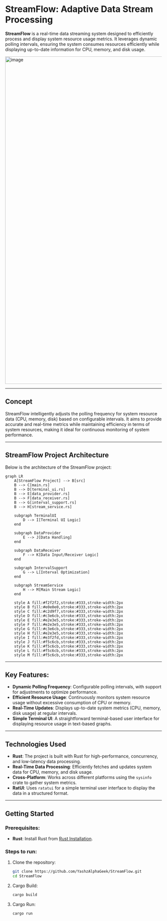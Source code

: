 # **StreamFlow: Adaptive Data Stream Processing**

**StreamFlow** is a real-time data streaming system designed to efficiently process and display system resource usage metrics. It leverages dynamic polling intervals, ensuring the system consumes resources efficiently while displaying up-to-date information for CPU, memory, and disk usage.


<img width="1052" alt="image" src="https://github.com/user-attachments/assets/84f06c19-6fb8-4d9a-b703-0623af18e361" />

---

## **Concept**

StreamFlow intelligently adjusts the polling frequency for system resource data (CPU, memory, disk) based on configurable intervals. It aims to provide accurate and real-time metrics while maintaining efficiency in terms of system resources, making it ideal for continuous monitoring of system performance.

---

## **StreamFlow Project Architecture**

Below is the architecture of the StreamFlow project:

```mermaid
graph LR
    A[StreamFlow Project] --> B[src]
    B --> C[main.rs]
    B --> D[terminal_ui.rs]
    B --> E[data_provider.rs]
    B --> F[data_receiver.rs]
    B --> G[interval_support.rs]
    B --> H[stream_service.rs]

    subgraph TerminalUI
        D --> I[Terminal UI Logic]
    end

    subgraph DataProvider
        E --> J[Data Handling]
    end

    subgraph DataReceiver
        F --> K[Data Input/Receiver Logic]
    end

    subgraph IntervalSupport
        G --> L[Interval Optimization]
    end

    subgraph StreamService
        H --> M[Main Stream Logic]
    end

    style A fill:#f2f2f2,stroke:#333,stroke-width:2px
    style B fill:#e0e0e0,stroke:#333,stroke-width:2px
    style C fill:#c2d9f7,stroke:#333,stroke-width:2px
    style D fill:#c3e6cb,stroke:#333,stroke-width:2px
    style E fill:#e2e3e5,stroke:#333,stroke-width:2px
    style F fill:#e2e3e5,stroke:#333,stroke-width:2px
    style G fill:#c3e6cb,stroke:#333,stroke-width:2px
    style H fill:#e2e3e5,stroke:#333,stroke-width:2px
    style I fill:#e3f2fd,stroke:#333,stroke-width:2px
    style J fill:#f5c6cb,stroke:#333,stroke-width:2px
    style K fill:#f5c6cb,stroke:#333,stroke-width:2px
    style L fill:#f5c6cb,stroke:#333,stroke-width:2px
    style M fill:#f5c6cb,stroke:#333,stroke-width:2px
```    
---

## **Key Features:**

- **Dynamic Polling Frequency**: Configurable polling intervals, with support for adjustments to optimize performance.
- **Efficient Resource Usage**: Continuously monitors system resource usage without excessive consumption of CPU or memory.
- **Real-Time Updates**: Displays up-to-date system metrics (CPU, memory, disk usage) at regular intervals.
- **Simple Terminal UI**: A straightforward terminal-based user interface for displaying resource usage in text-based graphs.

---

## **Technologies Used**

- **Rust**: The project is built with Rust for high-performance, concurrency, and low-latency data processing.
- **Real-Time Data Processing**: Efficiently fetches and updates system data for CPU, memory, and disk usage.
- **Cross-Platform**: Works across different platforms using the `sysinfo` crate to gather system metrics.
- **RatUI**: Uses `ratatui` for a simple terminal user interface to display the data in a structured format.

---

## **Getting Started**

### Prerequisites:

- **Rust**: Install Rust from [Rust Installation](https://www.rust-lang.org/tools/install).

### Steps to run:

1. Clone the repository:
   ```bash
   git clone https://github.com/YashzAlphaGeek/StreamFlow.git
   cd StreamFlow
2. Cargo Build:
   ```bash
   cargo build
3. Cargo Run:
   ```bash
   cargo run
